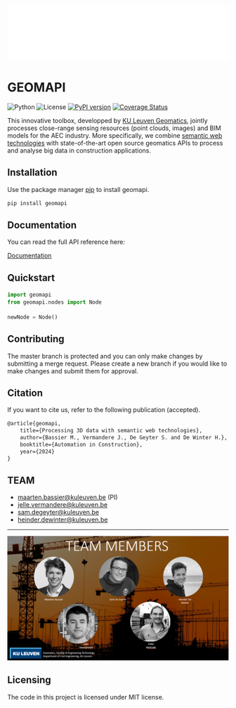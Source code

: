 

![geomapiLogo](docs/source/_static/geomapi_logo.png?width=64)

# GEOMAPI
![Python](https://img.shields.io/pypi/pyversions/geomapi.svg?logo=python&logoColor=FBE072)
![License](https://img.shields.io/pypi/l/geomapi)
[![PyPI version](https://badge.fury.io/py/geomapi.svg)](https://badge.fury.io/py/geomapi)
[![Coverage Status](https://coveralls.io/repos/github/KU-Leuven-Geomatics/geomapi/badge.svg?branch=main)](https://coveralls.io/github/KU-Leuven-Geomatics/geomapi?branch=main)

This innovative toolbox, developped by [KU Leuven Geomatics](https://iiw.kuleuven.be/onderzoek/geomatics), jointly processes close-range sensing resources (point clouds, images) and BIM models for the AEC industry. 
More specifically, we combine [semantic web technologies](https://en.wikipedia.org/wiki/Semantic_Web) with state-of-the-art open source geomatics APIs
to process and analyse big data in construction applications.

## Installation

Use the package manager [pip](https://pypi.org/project/geomapi) to install geomapi.

```bash
pip install geomapi
```

## Documentation

You can read the full API reference here:

[Documentation](https://ku-leuven-geomatics.github.io/geomapi/index.html)


## Quickstart

```py
import geomapi
from geomapi.nodes import Node

newNode = Node()
```

## Contributing

The master branch is protected and you can only make changes by submitting a merge request. 
Please create a new branch if you would like to make changes and submit them for approval.

## Citation
If you want to cite us, refer to the following publication (accepted). 
```
@article{geomapi,
    title={Processing 3D data with semantic web technologies},
    author={Bassier M., Vermandere J., De Geyter S. and De Winter H.},
    booktitle={Automation in Construction},
    year={2024}
}
```
## TEAM
- maarten.bassier@kuleuven.be (PI)
- jelle.vermandere@kuleuven.be
- sam.degeyter@kuleuven.be
- heinder.dewinter@kuleuven.be
---
![team](docs/source/_static/geomapi_team.PNG?width=64)

## Licensing
The code in this project is licensed under MIT license.
